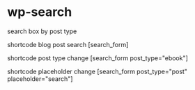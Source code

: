 # wp-search
search box by post type


shortcode blog post search
[search_form]

shortcode post type change 
[search_form post_type="ebook"]


shortcode placeholder change
[search_form post_type="post" placeholder="search"]
